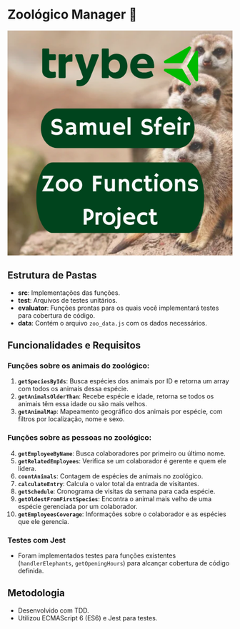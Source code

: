 # Zoológico Manager 🐾

![Alt Text](https://github.com/SamuelSfeir/zoo-functions/blob/dd11d276b2b74fa2d6a1548b73cac1120e97490f/Samuel%20Sfeir%20Zoo%20Functions%20Project.png)

## Estrutura de Pastas

- **src**: Implementações das funções.
- **test**: Arquivos de testes unitários.
- **evaluator**: Funções prontas para os quais você implementará testes para cobertura de código.
- **data**: Contém o arquivo `zoo_data.js` com os dados necessários.

## Funcionalidades e Requisitos

### Funções sobre os animais do zoológico:

1. **`getSpeciesByIds`**: Busca espécies dos animais por ID e retorna um array com todos os animais dessa espécie.
2. **`getAnimalsOlderThan`**: Recebe espécie e idade, retorna se todos os animais têm essa idade ou são mais velhos.
3. **`getAnimalMap`**: Mapeamento geográfico dos animais por espécie, com filtros por localização, nome e sexo.

### Funções sobre as pessoas no zoológico:

4. **`getEmployeeByName`**: Busca colaboradores por primeiro ou último nome.
5. **`getRelatedEmployees`**: Verifica se um colaborador é gerente e quem ele lidera.
6. **`countAnimals`**: Contagem de espécies de animais no zoológico.
7. **`calculateEntry`**: Calcula o valor total da entrada de visitantes.
8. **`getSchedule`**: Cronograma de visitas da semana para cada espécie.
9. **`getOldestFromFirstSpecies`**: Encontra o animal mais velho de uma espécie gerenciada por um colaborador.
10. **`getEmployeesCoverage`**: Informações sobre o colaborador e as espécies que ele gerencia.

### Testes com Jest

- Foram implementados testes para funções existentes (`handlerElephants`, `getOpeningHours`) para alcançar cobertura de código definida.

## Metodologia

- Desenvolvido com TDD.
- Utilizou ECMAScript 6 (ES6) e Jest para testes.
